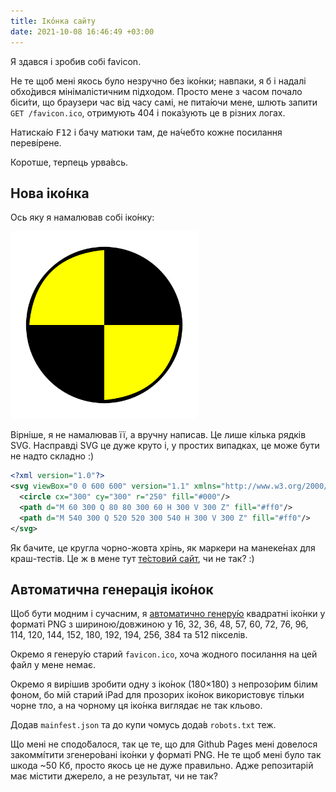 ```yaml
---
title: Іко́нка сайту
date: 2021-10-08 16:46:49 +03:00
---
```


Я здався і зробив собі favicon.

Не те щоб мені якось було незручно без іко́нки; навпаки, я б і надалі обхо́дився мінімалістичним підходом. Просто мене з часом почало біси́ти, що браузери час від часу самі, не пита́ючи мене, шлють запити `GET /favicon.ico`, отримують 404 і пока́зують це в різних логах.

Натиска́ю <kbd>F12</kbd> і бачу матюки там, де на́чебто кожне посилання переві́рене.

Коротше, терпець урва́всь.


Нова іко́нка
-----------

Ось яку я намалював собі іко́нку:

<img src="/favicon.svg" width="300" height="300" alt="Іко́нка сайту">

Вірніше, я не намалював її, а вручну написав. Це лише кілька рядків SVG. Насправді SVG це дуже круто і, у простих випадках, це може бути не надто складно :)

```xml
<?xml version="1.0"?>
<svg viewBox="0 0 600 600" version="1.1" xmlns="http://www.w3.org/2000/svg">
  <circle cx="300" cy="300" r="250" fill="#000"/>
  <path d="M 60 300 Q 80 80 300 60 H 300 V 300 Z" fill="#ff0"/>
  <path d="M 540 300 Q 520 520 300 540 H 300 V 300 Z" fill="#ff0"/>
</svg>
```

Як бачите, це кругла чорно-жовта хрінь, як маркери на манеке́нах для краш-тестів. Це ж в мене тут [те́стовий сайт][1], чи не так? :)


Автоматична генерація іко́нок
----------------------------

Щоб бути модним і сучасним, я [автоматично генеру́ю][2] квадратні іко́нки у форматі PNG з шириною/довжиною у 16, 32, 36, 48, 57, 60, 72, 76, 96, 114, 120, 144, 152, 180, 192, 194, 256, 384 та 512 пікселів.

Окремо я генеру́ю старий `favicon.ico`, хоча жодного посилання на цей файл у мене немає.

Окремо я вирішив зробити одну з іко́нок (180×180) з непрозо́рим білим фоном, бо мій старий iPad для прозорих іко́нок використовує тільки чорне тло, а на чорному ця іко́нка виглядає не так кльово.

Додав `mainfest.json` та до купи чомусь дода́в `robots.txt` теж.

Що мені не сподо́балося, так це те, що для Github Pages мені довелося закоммі́тити згенеро́вані іко́нки у форматі PNG. Не те щоб мені було так шкода ~50 Кб, просто якось це не дуже правильно. Адже репозитарій має містити джерело, а не результат, чи не так?

[1]: /2021/07/02/why-test.html
[2]: https://github.com/dk487/test.de.co.ua/blob/master/icon/Makefile
